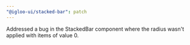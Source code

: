 ```yaml
---
"@igloo-ui/stacked-bar": patch
---
```


Addressed a bug in the StackedBar component where the radius wasn't applied with items of value 0.
